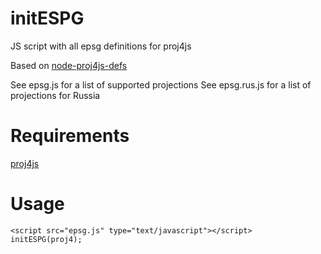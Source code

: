 initESPG
=========

JS script with all epsg definitions for proj4js

Based on [node-proj4js-defs](https://github.com/yuletide/node-proj4js-defs)

See epsg.js for a list of supported projections
See epsg.rus.js for a list of projections for Russia

Requirements
========
[proj4js](http://trac.osgeo.org/proj4js/)

Usage
========

    <script src="epsg.js" type="text/javascript"></script>
    initESPG(proj4);
